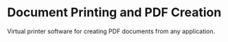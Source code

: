 # Document Printing and PDF Creation

Virtual printer software for creating PDF documents from any application.
